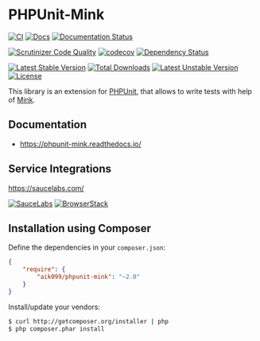 # PHPUnit-Mink
[![CI](https://github.com/minkphp/phpunit-mink/actions/workflows/tests.yml/badge.svg)](https://github.com/minkphp/phpunit-mink/actions/workflows/tests.yml)
[![Docs](https://github.com/minkphp/phpunit-mink/actions/workflows/docs.yml/badge.svg)](https://github.com/minkphp/phpunit-mink/actions/workflows/docs.yml)
[![Documentation Status](https://readthedocs.org/projects/phpunit-mink/badge/?version=latest)](https://phpunit-mink.readthedocs.io/en/latest/?badge=latest)

[![Scrutinizer Code Quality](https://scrutinizer-ci.com/g/minkphp/phpunit-mink/badges/quality-score.png?b=master)](https://scrutinizer-ci.com/g/minkphp/phpunit-mink/?branch=master)
[![codecov](https://codecov.io/gh/minkphp/phpunit-mink/branch/master/graph/badge.svg?token=GV4K2at1WW)](https://codecov.io/gh/minkphp/phpunit-mink)
[![Dependency Status](https://www.versioneye.com/user/projects/52ad65e0ec1375ead3000049/badge.svg?style=flat)](https://www.versioneye.com/user/projects/52ad65e0ec1375ead3000049)

[![Latest Stable Version](https://poser.pugx.org/aik099/phpunit-mink/v/stable.svg)](https://packagist.org/packages/aik099/phpunit-mink) [![Total Downloads](https://poser.pugx.org/aik099/phpunit-mink/downloads.svg)](https://packagist.org/packages/aik099/phpunit-mink) [![Latest Unstable Version](https://poser.pugx.org/aik099/phpunit-mink/v/unstable.svg)](https://packagist.org/packages/aik099/phpunit-mink) [![License](https://poser.pugx.org/aik099/phpunit-mink/license.svg)](https://packagist.org/packages/aik099/phpunit-mink)

This library is an extension for [PHPUnit](https://phpunit.de), that allows to write tests with help of [Mink](https://github.com/minkphp/Mink).

## Documentation

* https://phpunit-mink.readthedocs.io/

## Service Integrations

https://saucelabs.com/

[![SauceLabs](docs/assets/images/saucelabs_logo.png)](https://saucelabs.com/)
[![BrowserStack](docs/assets/images/browserstack_logo.png)](https://www.browserstack.com/)

## Installation using Composer

Define the dependencies in your ```composer.json```:
```json
{
	"require": {
		"aik099/phpunit-mink": "~2.0"
	}
}
```

Install/update your vendors:
```bash
$ curl http://getcomposer.org/installer | php
$ php composer.phar install
```
